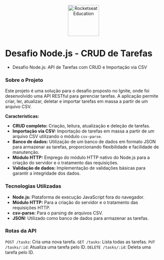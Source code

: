 <p align="center">
  <img alt="Rocketseat Education" src="https://avatars.githubusercontent.com/u/69590972?s=200&v=4" width="100px" />
</p>

# Desafio Node.js - CRUD de Tarefas
- Desafio Node.js: API de Tarefas com CRUD e Importação via CSV

### Sobre o Projeto

Este projeto é uma solução para o desafio proposto no Ignite, onde foi desenvolvido uma API RESTful para gerenciar tarefas. A aplicação permite criar, ler, atualizar, deletar e importar tarefas em massa a partir de um arquivo CSV. 

**Características:**

* **CRUD completo:** Criação, leitura, atualização e deleção de tarefas.
* **Importação via CSV:** Importação de tarefas em massa a partir de um arquivo CSV utilizando o módulo `csv-parse`.
* **Banco de dados:** Utilização de um banco de dados em formato JSON para armazenar as tarefas, proporcionando flexibilidade e facilidade de manutenção.
* **Módulo HTTP:** Emprego do módulo HTTP nativo do Node.js para a criação do servidor e o tratamento das requisições.
* **Validação de dados:** Implementação de validações básicas para garantir a integridade dos dados.

### Tecnologias Utilizadas

* **Node.js:** Plataforma de execução JavaScript fora do navegador.
* **Módulo HTTP:** Para a criação do servidor e o tratamento das requisições HTTP.
* **csv-parse:** Para o parsing de arquivos CSV.
* **JSON:** Utilizado como banco de dados para armazenar as tarefas.

### Rotas da API

`POST /tasks`: Cria uma nova tarefa.
`GET /tasks`: Lista todas as tarefas.
`PUT /tasks/:id`: Atualiza uma tarefa pelo ID.
`DELETE /tasks/:id`: Deleta uma tarefa pelo ID.
